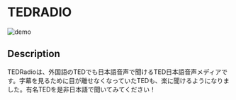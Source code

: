 # TEDRADIO

![demo](https://raw.githubusercontent.com/wiki/toywonder/tedradio/img/tedradio_demo.gif)

## Description
TEDRadioは、外国語のTEDでも日本語音声で聞けるTED日本語音声メディアです。字幕を見るために目が離せなくなっていたTEDも、楽に聞けるようになりました。有名TEDを是非日本語で聞いてみてください！
